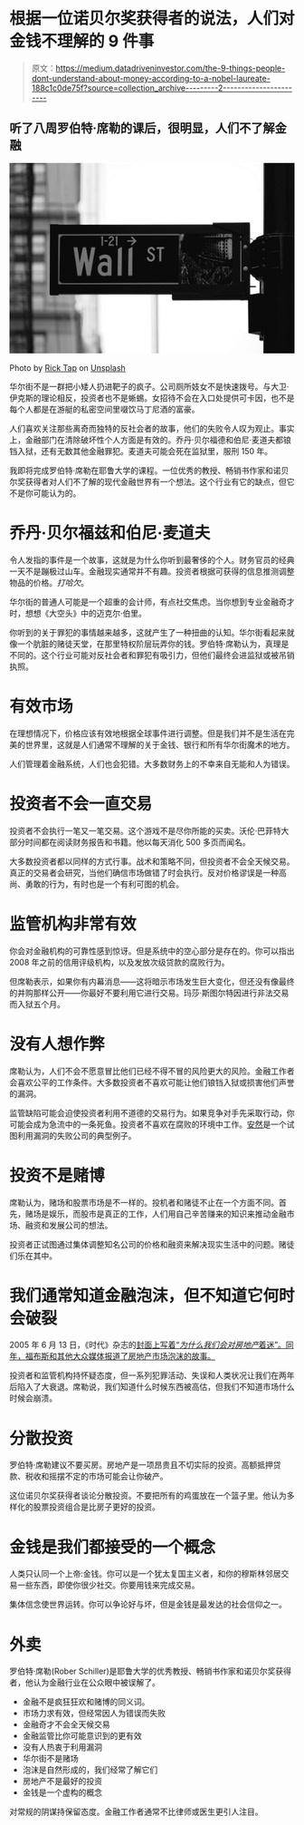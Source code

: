 # 根据一位诺贝尔奖获得者的说法，人们对金钱不理解的 9 件事

> 原文：<https://medium.datadriveninvestor.com/the-9-things-people-dont-understand-about-money-according-to-a-nobel-laureate-188c1c0de75f?source=collection_archive---------2----------------------->

## 听了八周罗伯特·席勒的课后，很明显，人们不了解金融

![](img/1f4fe555ae19c1e82de026f370237576.png)

Photo by [Rick Tap](https://unsplash.com/@ricktap?utm_source=medium&utm_medium=referral) on [Unsplash](https://unsplash.com?utm_source=medium&utm_medium=referral)

华尔街不是一群把小矮人扔进靶子的疯子。公司厕所妓女不是快速拨号。与大卫·伊克斯的理论相反，投资者也不是蜥蜴。女招待不会在入口处提供可卡因，也不是每个人都是在游艇的私密空间里啜饮马丁尼酒的富豪。

人们喜欢关注那些离奇而独特的反社会者的故事，他们的失败令人叹为观止。事实上，金融部门在清除破坏性个人方面是有效的。乔丹·贝尔福德和伯尼·麦道夫都锒铛入狱，还有无数其他金融罪犯。麦道夫可能会死在监狱里，服刑 150 年。

我即将完成罗伯特·席勒在耶鲁大学的课程。一位优秀的教授、畅销书作家和诺贝尔奖获得者对人们不了解的现代金融世界有一个想法。这个行业有它的缺点，但它不是你可能认为的。

# 乔丹·贝尔福兹和伯尼·麦道夫

令人发指的事件是一个故事，这就是为什么你听到最奢侈的个人。财务官员的经典一天不是蹦极过山车。金融现实通常并不有趣。投资者根据可获得的信息推测调整物品的价格。*打哈欠*。

华尔街的普通人可能是一个超重的会计师，有点社交焦虑。当你想到专业金融奇才时，想想《大空头》中的迈克尔·伯里。

你听到的关于罪犯的事情越来越多，这就产生了一种扭曲的认知。华尔街看起来就像一个肮脏的赌徒天堂，在那里特权阶层玩弄你的钱。罗伯特·席勒认为，真理是不同的。这个行业可能对反社会者和罪犯有吸引力，但他们最终会进监狱或被吊销执照。

# 有效市场

在理想情况下，价格应该有效地根据全球事件进行调整。但是我们并不是生活在完美的世界里，这就是人们通常不理解的关于金钱、银行和所有华尔街魔术的地方。

人们管理着金融系统，人们也会犯错。大多数财务上的不幸来自无能和人为错误。

# 投资者不会一直交易

投资者不会执行一笔又一笔交易。这个游戏不是尽你所能的买卖。沃伦·巴菲特大部分时间都在阅读财务报告和书籍。他以每天消化 500 多页而闻名。

大多数投资者都以同样的方式行事。战术和策略不同，但投资者不会全天候交易。真正的交易者会研究，当他们确信市场做错了时会执行。反对价格谬误是一种高尚、勇敢的行为，有时也是一个有利可图的机会。

# 监管机构非常有效

你会对金融机构的可靠性感到惊讶。但是系统中的空心部分是存在的。你可以指出 2008 年之前的信用评级机构，以及发放次级贷款的腐败行为。

但席勒表示，如果你有内幕消息——这将暗示市场发生巨大变化，但还没有像最终的并购那样公开——你最好不要利用它进行交易。玛莎·斯图尔特因进行非法交易而入狱五个月。

# 没有人想作弊

席勒认为，人们不会不愿意冒比他们已经不得不冒的风险更大的风险。金融工作者会喜欢公平的工作条件。大多数投资者不喜欢可能让他们锒铛入狱或损害他们声誉的漏洞。

监管缺陷可能会迫使投资者利用不道德的交易行为。如果竞争对手先采取行动，你可能会成为急流中的一条死鱼。投资者不喜欢在腐败的环境中工作。[安然](https://en.wikipedia.org/wiki/Enron)是一个试图利用漏洞的失败公司的典型例子。

# 投资不是赌博

席勒认为，赌场和股票市场是不一样的。投机者和赌徒不止在一个方面不同。首先，赌场是娱乐，而股市是真正的工作，人们用自己辛苦赚来的知识来推动金融市场、融资和发展公司的想法。

投资者正试图通过集体调整知名公司的价格和融资来解决现实生活中的问题。赌徒们乐在其中。

# 我们通常知道金融泡沫，但不知道它何时会破裂

2005 年 6 月 13 日，《时代》杂志的[封面上写着“*为什么我们会对房地产*着迷”。同年，福布斯和其他大众媒体报道了房地产市场泡沫的故事。](https://www.amazon.com/Time-Magazine-Sweet-Going-Estate/dp/B000LF50TA)

投资者和监管机构持怀疑态度，但一系列犯罪活动、失误和人类状况让我们在两年后陷入了大衰退。席勒说，我们知道什么时候东西被高估，但我们不知道市场什么时候会崩溃。

# 分散投资

罗伯特·席勒建议不要买房。房地产是一项昂贵且不切实际的投资。高额抵押贷款、税收和摇摆不定的市场可能会让你破产。

这位诺贝尔奖获得者谈论分散投资。不要把所有的鸡蛋放在一个篮子里。他认为多样化的股票投资组合是比房子更好的投资。

# 金钱是我们都接受的一个概念

人类只认同一个上帝:金钱。你可以是一个犹太复国主义者，和你的穆斯林邻居交易一些东西，即使你很少社交。你要用钱来完成交易。

集体信念使世界运转。你可以争论好与坏，但是金钱是最发达的社会信仰之一。

# 外卖

罗伯特·席勒(Rober Schiller)是耶鲁大学的优秀教授、畅销书作家和诺贝尔奖获得者，他认为金融行业在公众眼中被误解了。

*   金融不是疯狂狂欢和赌博的同义词。
*   市场力求有效，但经常因人为错误而失败
*   金融奇才不会全天候交易
*   金融监管比你可能意识到的更有效
*   没有人热衷于利用漏洞
*   华尔街不是赌场
*   泡沫是自然形成的，我们经常了解它们
*   房地产不是最好的投资
*   金钱是一个虚构的概念

对常规的阴谋持保留态度。金融工作者通常不比律师或医生更引人注目。